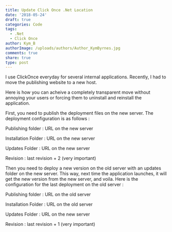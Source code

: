 ```yaml
---
title: Update Click Once .Net Location
date: '2018-05-24'
draft: true
categories: Code
tags:
  - .Net
  - Click Once
author: Kym_B
authorImage: /uploads/authors/Author_KymByrnes.jpg
comments: true
share: true
type: post
---
```

I use ClickOnce everyday for several internal applications. Recently, I had to move the publishing website to a new host.

Here is how you can acheive a completely transparent move without annoying your users or forcing them to uninstall and reinstall the application.



First, you need to publish the deployment files on the new server. The deployment configuration is as follows :

Publishing folder : URL on the new server

Installation Folder : URL on the new server

Updates Folder : URL on the new server

Revision : last revision + 2 (very important)



Then you need to deploy a new version on the old server with an updates folder on the new server. This way, next time the application launches, it will get the new version from the new server, and voila. Here is the configuration for the last deployment on the old server :

Publishing folder : URL on the old server

Installation Folder : URL on the old server

Updates Folder : URL on the new server

Revision : last revision + 1 (very important)
